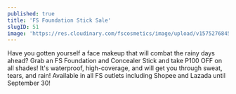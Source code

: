 ```yaml
---
published: true
title: 'FS Foundation Stick Sale'
slugID: 51
image: 'https://res.cloudinary.com/fscosmetics/image/upload/v1575276845/poster_9_lvronv.jpg'
---
```


Have you gotten yourself a face makeup that will combat the rainy days ahead? Grab an FS Foundation and Concealer Stick and take P100 OFF on all shades! It's waterproof, high-coverage, and will get you through sweat, tears, and rain! Available in all FS outlets including Shopee and Lazada until September 30!

